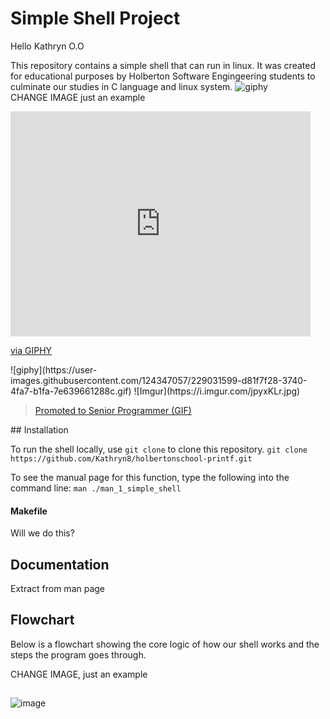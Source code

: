 # Simple Shell Project

Hello Kathryn O.O

This repository contains a simple shell that can run in linux. It was created for educational purposes by Holberton Software Engingeering students to culminate our studies in C language and linux system. 
![giphy](https://giphy.com/gifs/vzO0Vc8b2VBLi)<br/>
CHANGE IMAGE just an example
<iframe src="https://giphy.com/embed/vzO0Vc8b2VBLi" width="480" height="360" frameBorder="0" class="giphy-embed" allowFullScreen></iframe><p><a href="https://giphy.com/gifs/vzO0Vc8b2VBLi">via GIPHY</a></p>
![giphy](https://user-images.githubusercontent.com/124347057/229031599-d81f7f28-3740-4fa7-b1fa-7e639661288c.gif)
![Imgur](https://i.imgur.com/jpyxKLr.jpg)
<blockquote class="imgur-embed-pub" lang="en" data-id="OOpRj"  ><a href="//imgur.com/OOpRj">Promoted to Senior Programmer (GIF)</a></blockquote><script async src="//s.imgur.com/min/embed.js" charset="utf-8"></script>
## Installation

To run the shell locally, use `git clone` to clone this repository.
`git clone https://github.com/Kathryn8/holbertonschool-printf.git`

To see the manual page for this function, type the following into the command line:
`man ./man_1_simple_shell`

#### Makefile
Will we do this?

## Documentation
Extract from man page


## Flowchart
Below is a flowchart showing the core logic of how our shell works
and the steps the program goes through.

CHANGE IMAGE, just an example

##
![image](https://user-images.githubusercontent.com/124347057/229001812-5c3381ea-edde-4dc7-813f-228230a882a6.png)
